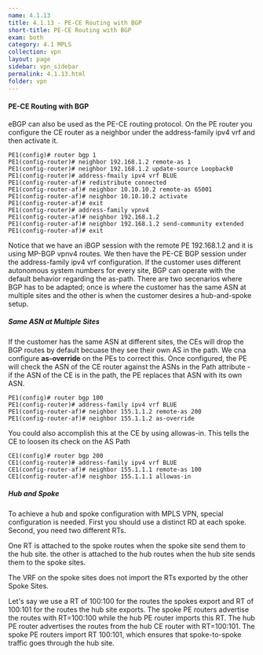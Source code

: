 ```yaml
---
name: 4.1.13
title: 4.1.13 - PE-CE Routing with BGP
short-title: PE-CE Routing with BGP
exam: both
category: 4.1 MPLS
collection: vpn
layout: page
sidebar: vpn_sidebar
permalink: 4.1.13.html
folder: vpn
---
```

#### PE-CE Routing with BGP
eBGP can also be used as the PE-CE routing protocol. On the PE router you configure the CE router as a neighbor under the address-family ipv4 vrf and then activate it.
```
PE1(config)# router bgp 1
PE1(config-router)# neighbor 192.168.1.2 remote-as 1
PE1(config-router)# neighbor 192.168.1.2 update-source Loopback0
PE1(config-router)# address-fmaily ipv4 vrf BLUE
PE1(config-router-af)# redistribute connected
PE1(config-router-af)# neighbor 10.10.10.2 remote-as 65001
PE1(config-router-af)# neighbor 10.10.10.2 activate
PE1(config-router-af)# exit
PE1(config-router)# address-family vpnv4
PE1(config-router-af)# neighbor 192.168.1.2
PE1(config-router-af)# neighbor 192.168.1.2 send-community extended
PE1(config-router-af)# exit
```
Notice that we have an iBGP session with the remote PE 192.168.1.2 and it is using MP-BGP vpnv4 routes. We then have the PE-CE BGP session under the address-family ipv4 vrf configuration. If the customer uses different autonomous system numbers for every site, BGP can operate with the default behavior regarding the as-path. There are two secenarios where BGP has to be adapted; once is where the customer has the same ASN at multiple sites and the other is when the customer desires a hub-and-spoke setup.

##### Same ASN at Multiple Sites
If the customer has the same ASN at different sites, the CEs will drop the BGP routes by default becuase they see their own AS in the path. We cna configure **as-override** on the PEs to correct this. Once configured, the PE will check the ASN of the CE router against the ASNs in the Path attribute - if the ASN of the CE is in the path, the PE replaces that ASN with its own ASN.
```
PE1(config)# router bgp 100
PE1(config-router)# address-family ipv4 vrf BLUE
PE1(config-router-af)# neighbor 155.1.1.2 remote-as 200
PE1(config-router-af)# neighbor 155.1.1.2 as-override
```

You could also accomplish this at the CE by using allowas-in. This tells the CE to loosen its check on the AS Path

```
CE1(config)# router bgp 200
CE1(config-router)# address-family ipv4 vrf BLUE
CE1(config-router-af)# neighbor 155.1.1.1 remote-as 100
CE1(config-router-af)# neighbor 155.1.1.1 allowas-in
```

##### Hub and Spoke
To achieve a hub and spoke configuration with MPLS VPN, special configuration is needed. First you should use a distinct RD at each spoke. Second, you need two different RTs.

One RT is attached to the spoke routes when the spoke site send them to the hub site. the other is attached to the hub routes when the hub site sends them to the spoke sites.

The VRF on the spoke sites does not import the RTs exported by the other Spoke Sites.

Let's say we use a RT of 100:100 for the routes the spokes export and RT of 100:101 for the routes the hub site exports. The spoke PE routers advertise the routes with RT=100:100 while the hub PE router imports this RT. The hub PE router advertises the routes from the hub CE router with RT=100:101. The spoke PE routers import RT 100:101, which ensures that spoke-to-spoke traffic goes through the hub site.